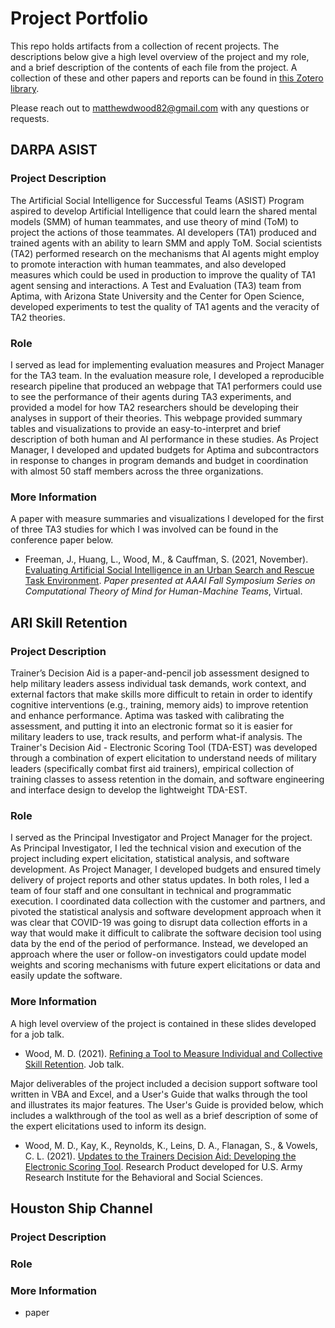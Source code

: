 # Project Portfolio

This repo holds artifacts from a collection of recent projects. The descriptions below give a high level overview of the project and my role, and a brief description of the contents of each file from the project. A collection of these and other papers and reports can be found in [this Zotero library](https://www.zotero.org/groups/2420929/selected_works).

Please reach out to [matthewdwood82@gmail.com](matthewdwood82@gmail.com) with any questions or requests.

## DARPA ASIST
### Project Description
The Artificial Social Intelligence for Successful Teams (ASIST) Program aspired to develop Artificial Intelligence that could learn the shared mental models (SMM) of human teammates, and use theory of mind (ToM) to project the actions of those teammates. AI developers (TA1) produced and trained agents with an ability to learn SMM and apply ToM. Social scientists (TA2) performed research on the mechanisms that AI agents might employ to promote interaction with human teammates, and also developed measures which could be used in production to improve the quality of TA1 agent sensing and interactions. A Test and Evaluation (TA3) team from Aptima, with Arizona State University and the Center for Open Science, developed experiments to test the quality of TA1 agents and the veracity of TA2 theories. 


### Role
I served as lead for implementing evaluation measures and Project Manager for the TA3 team. In the evaluation measure role, I developed a reproducible research pipeline that produced an webpage that TA1 performers could use to see the performance of their agents during TA3 experiments, and provided a model for how TA2 researchers should be developing their analyses in support of their theories. This webpage provided summary tables and visualizations to provide an easy-to-interpret and brief description of both human and AI performance in these studies. As Project Manager, I developed and updated budgets for Aptima and subcontractors in response to changes in program demands and budget in coordination with almost 50 staff members across the three organizations. 


### More Information
A paper with measure summaries and visualizations I developed for the first of three TA3 studies for which I was involved can be found in the conference paper below.
* Freeman, J., Huang, L., Wood, M., & Cauffman, S. (2021, November). [Evaluating Artificial Social Intelligence in an Urban Search and Rescue Task Environment](https://keep.lib.asu.edu/_flysystem/fedora/2021-12/fss-21_paper_58.pdf). _Paper presented at AAAI Fall Symposium Series on Computational Theory of Mind for Human-Machine Teams_, Virtual. 


## ARI Skill Retention
### Project Description
Trainer’s Decision Aid is a paper-and-pencil job assessment designed to help military leaders assess individual task demands, work context, and external factors that make skills more difficult to retain in order to identify cognitive interventions (e.g., training, memory aids) to improve retention and enhance performance. Aptima was tasked with calibrating the assessment, and putting it into an electronic format so it is easier for military leaders to use, track results, and perform what-if analysis. The Trainer's Decision Aid - Electronic Scoring Tool (TDA-EST) was developed through a combination of expert elicitation to understand needs of military leaders (specifically combat first aid trainers), empirical collection of training classes to assess retention in the domain, and software engineering and interface design to develop the lightweight TDA-EST.  

### Role
I served as the Principal Investigator and Project Manager for the project. As Principal Investigator, I led the technical vision and execution of the project including expert elicitation, statistical analysis, and software development. As Project Manager, I developed budgets and ensured timely delivery of project reports and other status updates. In both roles, I led a team of four staff and one consultant in technical and programmatic execution. I coordinated data collection with the customer and partners, and pivoted the statistical analysis and software development approach when it was clear that COVID-19 was going to disrupt data collection efforts in a way that would make it difficult to calibrate the software decision tool using data by the end of the period of performance. Instead, we developed an approach where the user or follow-on investigators could update model weights and scoring mechanisms with future expert elicitations or data and easily update the software. 

### More Information
A high level overview of the project is contained in these slides developed for a job talk.
* Wood, M. D. (2021). [Refining a Tool to Measure Individual and Collective Skill Retention](https://github.com/matthewdwood82/project-portfolio/blob/main/ari_skill_retention/2021.01.08%20TDA%20JOB%20TALK%20MDW.pptx). Job talk. 

Major deliverables of the project included a decision support software tool written in VBA and Excel, and a User's Guide that walks through the tool and illustrates its major features. The User's Guide is provided below, which includes a walkthrough of the tool as well as a brief description of some of the expert elicitations used to inform its design.
* Wood, M. D., Kay, K., Reynolds, K., Leins, D. A., Flanagan, S., & Vowels, C. L. (2021). [Updates to the Trainers Decision Aid: Developing the Electronic Scoring Tool](https://github.com/matthewdwood82/project-portfolio/blob/main/ari_skill_retention/Wood%20et%20al.%20-%20Updates%20to%20the%20Trainer%E2%80%99s%20Decision%20Aid%20Developing%20.pdf). Research Product developed for U.S. Army Research Institute for the Behavioral and Social Sciences. 


## Houston Ship Channel
### Project Description


### Role

### More Information
* paper
